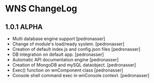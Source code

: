 WNS ChangeLog
========

## 1.0.1 ALPHA

- Multi database engine support [pedronasser]
- Change of module's load/ready system. [pedronasser]
- Creation of default index.js and config.json files [pedronasser]
- DB integration on default app. [pedronasser]
- Automatic API documentation engine [pedronasser]
- Creation of MongoDB and mySQL dataobject. [pedronasser]
- Exec() function on wnComponent class [pedronasser]
- Console shell command exec in wnConsole context. [pedronasser]
